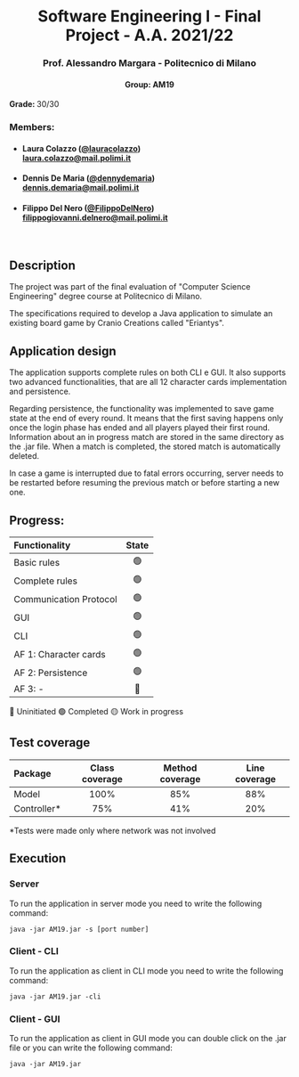 <h1 align="center"> 
  Software Engineering I - Final Project  - A.A. 2021/22
</h1>
<h3 align="center">
  Prof. Alessandro Margara - Politecnico di Milano
</h3>
<h4 align="center">
  Group:  AM19
</h4>

<b>Grade: </b> 30/30
### Members:
* #### Laura Colazzo ([@lauracolazzo](https://github.com/lauracolazzo)) <br>laura.colazzo@mail.polimi.it
* #### Dennis De Maria ([@dennydemaria](https://github.com/dennydemaria)) <br>dennis.demaria@mail.polimi.it
* #### Filippo Del Nero ([@FilippoDelNero](https://github.com/FilippoDelNero)) <br>filippogiovanni.delnero@mail.polimi.it
<br>

## Description
The project was part of the final evaluation of "Computer Science Engineering" degree course at Politecnico di Milano.

The specifications required to develop a Java application to simulate an existing board game by Cranio Creations called "Eriantys".

## Application design
The application supports complete rules on both CLI e GUI. It also supports two advanced functionalities, that are all 12 character cards implementation and persistence.


Regarding persistence, the functionality was implemented to save game state at the end of every round. It means that the first saving happens only once the login phase has ended and all players played their first round.
Information about an in progress match are stored in the same directory as the .jar file. When a match is completed, the stored match is automatically deleted.

In case a game is interrupted due to fatal errors occurring, server needs to be restarted before resuming the previous match or before starting a new one.

## Progress:


| Functionality          |State                                        |
|:-----------------------|:-------------------------------------------:|
| Basic rules            | 🟢 |
| Complete rules         | 🟢 |
| Communication Protocol | 🟢 |
| GUI                    | 🟢 |
| CLI                    | 🟢 |
| AF 1: Character cards  | 🟢 |
| AF 2: Persistence      | 🟢 |
| AF 3: -                | 🔴 |


🔴 Uninitiated
🟢 Completed
🟡 Work in progress

## Test coverage

| Package     | Class coverage | Method coverage | Line coverage |
|:------------|:--------------:|:---------------:|:-------------:|
| Model       |      100%      |       85%       |      88%      |
| Controller* |      75%       |       41%       |      20%      |

*Tests were made only where network was not involved

## Execution
### Server
To run the application in server mode you need to write the following command:
```
java -jar AM19.jar -s [port number]
```

### Client - CLI
To run the application as client in CLI mode you need to write the following command:
```
java -jar AM19.jar -cli 
```

### Client - GUI
To run the application as client in GUI mode you can double click on the .jar file or you can write the following command:
```
java -jar AM19.jar
```
